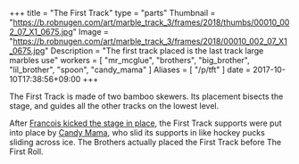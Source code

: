 +++
title = "The First Track"
type = "parts"
Thumbnail = "https://b.robnugen.com/art/marble_track_3/frames/2018/thumbs/00010_002_07_X1_0675.jpg"
Image = "https://b.robnugen.com/art/marble_track_3/frames/2018/00010_002_07_X1_0675.jpg"
Description = "The first track placed is the last track large marbles use"
workers = [
    "mr_mcglue",
	"brothers",
	"big_brother",
	"lil_brother",
	"spoon",
	"candy_mama"
]
Aliases = [
  "/p/tft"
]
date = 2017-10-10T17:38:56+09:00
+++

The First Track is made of two bamboo skewers.  Its placement bisects the stage, and guides all the other tracks on the lowest level.

After [Francois kicked the stage in place](/episode/2017/september/francois-kicked-the-stage-into-place/), the First Track supports were put into place by [Candy Mama](/workers/candy_mama/), who slid its supports in like hockey pucks sliding across ice.  The Brothers actually placed the First Track before The First Roll.
